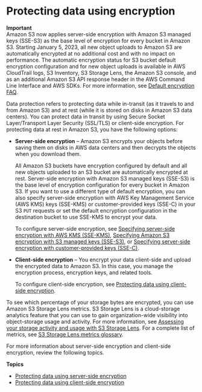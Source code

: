 # Protecting data using encryption<a name="UsingEncryption"></a>

**Important**  
Amazon S3 now applies server\-side encryption with Amazon S3 managed keys \(SSE\-S3\) as the base level of encryption for every bucket in Amazon S3\. Starting January 5, 2023, all new object uploads to Amazon S3 are automatically encrypted at no additional cost and with no impact on performance\. The automatic encryption status for S3 bucket default encryption configuration and for new object uploads is available in AWS CloudTrail logs, S3 Inventory, S3 Storage Lens, the Amazon S3 console, and as an additional Amazon S3 API response header in the AWS Command Line Interface and AWS SDKs\. For more information, see [Default encryption FAQ](https://docs.aws.amazon.com/AmazonS3/latest/userguide/default-encryption-faq.html)\.

Data protection refers to protecting data while in\-transit \(as it travels to and from Amazon S3\) and at rest \(while it is stored on disks in Amazon S3 data centers\)\. You can protect data in transit by using Secure Socket Layer/Transport Layer Security \(SSL/TLS\) or client\-side encryption\. For protecting data at rest in Amazon S3, you have the following options:
+ **Server\-side encryption** – Amazon S3 encrypts your objects before saving them on disks in AWS data centers and then decrypts the objects when you download them\.

  All Amazon S3 buckets have encryption configured by default and all new objects uploaded to an S3 bucket are automatically encrypted at rest\. Server\-side encryption with Amazon S3 managed keys \(SSE\-S3\) is the base level of encryption configuration for every bucket in Amazon S3\. If you want to use a different type of default encryption, you can also specify server\-side encryption with AWS Key Management Service \(AWS KMS\) keys \(SSE\-KMS\) or customer\-provided keys \(SSE\-C\) in your S3 `PUT` requests or set the default encryption configuration in the destination bucket to use SSE\-KMS to encrypt your data\.

  To configure server\-side encryption, see [Specifying server\-side encryption with AWS KMS \(SSE\-KMS\)](specifying-kms-encryption.md), [Specifying Amazon S3 encryption with S3 managed keys \(SSE\-S3\)](specifying-s3-encryption.md), or [Specifying server\-side encryption with customer\-provided keys \(SSE\-C\)](ServerSideEncryptionCustomerKeys.md#specifying-s3-c-encryption)\.
+ **Client\-side encryption** – You encrypt your data client\-side and upload the encrypted data to Amazon S3\. In this case, you manage the encryption process, encryption keys, and related tools\.

  To configure client\-side encryption, see [Protecting data using client\-side encryption](UsingClientSideEncryption.md)\.

To see which percentage of your storage bytes are encrypted, you can use Amazon S3 Storage Lens metrics\. S3 Storage Lens is a cloud\-storage analytics feature that you can use to gain organization\-wide visibility into object\-storage usage and activity\. For more information, see [ Assessing your storage activity and usage with S3 Storage Lens](https://docs.aws.amazon.com/AmazonS3/latest/userguide/storage_lens?icmpid=docs_s3_user_guide_UsingEncryption.html)\. For a complete list of metrics, see [ S3 Storage Lens metrics glossary](https://docs.aws.amazon.com/AmazonS3/latest/userguide/storage_lens_metrics_glossary.html?icmpid=docs_s3_user_guide_UsingEncryption)\.

For more information about server\-side encryption and client\-side encryption, review the following topics\.

**Topics**
+ [Protecting data using server\-side encryption](serv-side-encryption.md)
+ [Protecting data using client\-side encryption](UsingClientSideEncryption.md)
